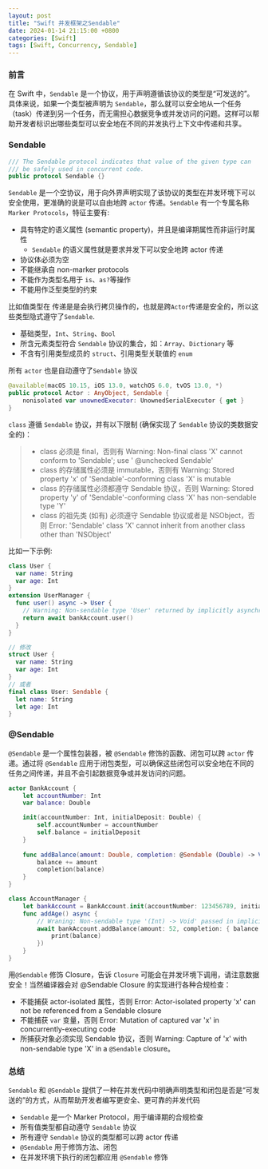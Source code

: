 ```yaml
---
layout: post
title: "Swift 并发框架之Sendable"
date: 2024-01-14 21:15:00 +0800
categories: [Swift]
tags: [Swift, Concurrency, Sendable]
---
```


### 前言

在 Swift 中，`Sendable` 是一个协议，用于声明遵循该协议的类型是“可发送的”。具体来说，如果一个类型被声明为 `Sendable`，那么就可以安全地从一个任务（task）传递到另一个任务，而无需担心数据竞争或并发访问的问题。这样可以帮助开发者标识出哪些类型可以安全地在不同的并发执行上下文中传递和共享。

### Sendable

```swift
/// The Sendable protocol indicates that value of the given type can
/// be safely used in concurrent code.
public protocol Sendable {}
```

`Sendable` 是一个空协议，用于向外界声明实现了该协议的类型在并发环境下可以安全使用，更准确的说是可以自由地跨 `actor` 传递。`Sendable` 有一个专属名称 `Marker Protocols`，特征主要有:

+ 具有特定的语义属性 (semantic property)，并且是编译期属性而非运行时属性
  + `Sendable` 的语义属性就是要求并发下可以安全地跨 actor 传递
+ 协议体必须为空
+ 不能继承自 non-marker protocols
+ 不能作为类型名用于 `is`、`as?`等操作
+ 不能用作泛型类型的约束

比如值类型在 传递是是会执行拷贝操作的，也就是跨`Actor`传递是安全的，所以这些类型隐式遵守了`Sendable`.

+ 基础类型，`Int`、`String`、`Bool`
+ 所含元素类型符合 `Sendable` 协议的集合，如：`Array`、`Dictionary` 等
+ 不含有引用类型成员的 `struct`、引用类型关联值的 `enum`

所有 `actor` 也是自动遵守了`Sendable` 协议

```swift
@available(macOS 10.15, iOS 13.0, watchOS 6.0, tvOS 13.0, *)
public protocol Actor : AnyObject, Sendable {
    nonisolated var unownedExecutor: UnownedSerialExecutor { get }
}
```

`class` 遵循 `Sendable` 协议，并有以下限制 (确保实现了 `Sendable` 协议的类数据安全的)：

> + class 必须是 final，否则有 Warning: Non-final class 'X' cannot conform to 'Sendable'; use ' @unchecked Sendable'
> + class 的存储属性必须是 immutable，否则有 Warning: Stored property 'x' of 'Sendable'-conforming class 'X' is mutable
> + class 的存储属性必须都遵守 Sendable 协议，否则 Warning: Stored property 'y' of 'Sendable'-conforming class 'X' has non-sendable type 'Y'
> + class 的祖先类 (如有) 必须遵守 Sendable 协议或者是 NSObject，否则 Error: 'Sendable' class 'X' cannot inherit from another class other than 'NSObject'

比如一下示例:

```swift
class User {
  var name: String
  var age: Int
}
extension UserManager {
  func user() async -> User {
    // Warning: Non-sendable type 'User' returned by implicitly asynchronous call to actor-isolated instance method 'user()' cannot cross actor boundary
    return await bankAccount.user()
  }
}

// 修改
struct User {
  var name: String
  var age: Int
}
// 或者
final class User: Sendable {
  let name: String
  let age: Int
}
```

### @Sendable

`@Sendable` 是一个属性包装器，被 `@Sendable` 修饰的函数、闭包可以跨 `actor` 传递。通过将 `@Sendable` 应用于闭包类型，可以确保这些闭包可以安全地在不同的任务之间传递，并且不会引起数据竞争或并发访问的问题。

```swift
actor BankAccount {
    let accountNumber: Int
    var balance: Double

    init(accountNumber: Int, initialDeposit: Double) {
        self.accountNumber = accountNumber
        self.balance = initialDeposit
    }
 
    func addBalance(amount: Double, completion: @Sendable (Double) -> Void) {
        balance += amount
        completion(balance)
    }
}

class AccountManager {
    let bankAccount = BankAccount.init(accountNumber: 123456789, initialDeposit: 1000)
    func addAge() async {
        // Wraning: Non-sendable type '(Int) -> Void' passed in implicitly asynchronous call to actor-isolated instance method 'addAge(amount:completion:)' cannot cross actor boundary
        await bankAccount.addBalance(amount: 52, completion: { balance in
            print(balance)
        })
    }
}
```

用`@Sendable` 修饰 Closure，告诉 `Closure` 可能会在并发环境下调用，请注意数据安全！当然编译器会对 @Sendable Closure 的实现进行各种合规检查：

+ 不能捕获 actor-isolated 属性，否则 Error: Actor-isolated property 'x' can not be referenced from a Sendable closure
+ 不能捕获 `var` 变量，否则 Error: Mutation of captured var 'x' in concurrently-executing code
+ 所捕获对象必须实现 Sendable 协议，否则 Warning: Capture of 'x' with non-sendable type 'X' in a `@Sendable` closure。

### 总结

`Sendable` 和 `@Sendable` 提供了一种在并发代码中明确声明类型和闭包是否是“可发送的”的方式，从而帮助开发者编写更安全、更可靠的并发代码

+ `Sendable` 是一个 Marker Protocol，用于编译期的合规检查
+ 所有值类型都自动遵守 `Sendable` 协议
+ 所有遵守 `Sendable` 协议的类型都可以跨 actor 传递
+ `@Sendable` 用于修饰方法、闭包
+ 在并发环境下执行的闭包都应用 `@Sendable` 修饰
